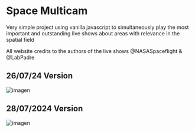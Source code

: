 # Space Multicam

Very simple project using vanilla javascript to simultaneously play the most important and outstanding live shows about areas with relevance in the spatial field

All website credits to the authors of the live shows @NASASpaceflight & @LabPadre


## 26/07/24 Version
![imagen](https://github.com/user-attachments/assets/492cab77-d690-48d9-a9ff-c57749947602)

## 28/07/2024 Version
![imagen](https://github.com/user-attachments/assets/72f31cdd-c2b2-464c-a2dd-2d9b5da80fca)
